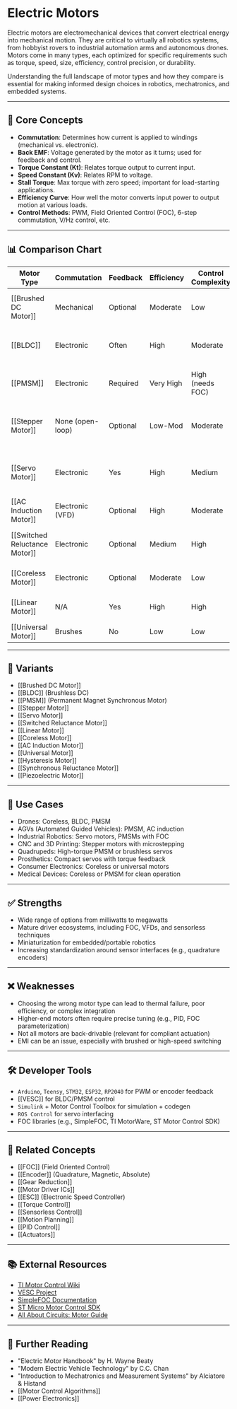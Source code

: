 # Electric Motors

Electric motors are electromechanical devices that convert electrical energy into mechanical motion. They are critical to virtually all robotics systems, from hobbyist rovers to industrial automation arms and autonomous drones. Motors come in many types, each optimized for specific requirements such as torque, speed, size, efficiency, control precision, or durability.

Understanding the full landscape of motor types and how they compare is essential for making informed design choices in robotics, mechatronics, and embedded systems.

---

## 🧠 Core Concepts

- **Commutation**: Determines how current is applied to windings (mechanical vs. electronic).
- **Back EMF**: Voltage generated by the motor as it turns; used for feedback and control.
- **Torque Constant (Kt)**: Relates torque output to current input.
- **Speed Constant (Kv)**: Relates RPM to voltage.
- **Stall Torque**: Max torque with zero speed; important for load-starting applications.
- **Efficiency Curve**: How well the motor converts input power to output motion at various loads.
- **Control Methods**: PWM, Field Oriented Control (FOC), 6-step commutation, V/Hz control, etc.

---

## 📊 Comparison Chart

| Motor Type           | Commutation | Feedback | Efficiency | Control Complexity | Best Used In                                 |
|----------------------|-------------|----------|------------|--------------------|-----------------------------------------------|
| [[Brushed DC Motor]] | Mechanical  | Optional | Moderate   | Low                | Toys, simple robots, cost-sensitive systems   |
| [[BLDC]]             | Electronic  | Often    | High       | Moderate           | Drones, RC, high-efficiency robotics          |
| [[PMSM]]             | Electronic  | Required | Very High  | High (needs FOC)   | EVs, drones, precision industrial actuators   |
| [[Stepper Motor]]    | None (open-loop) | Optional | Low-Mod   | Moderate           | CNC, 3D printers, low-speed precise movement  |
| [[Servo Motor]]      | Electronic  | Yes      | High       | Medium             | Robotic arms, animatronics, closed-loop tasks |
| [[AC Induction Motor]] | Electronic (VFD) | Optional | High | Moderate           | Industrial drives, pumps, fans                |
| [[Switched Reluctance Motor]] | Electronic | Optional | Medium     | High             | Rugged, low-cost industrial applications      |
| [[Coreless Motor]]   | Electronic  | Optional | Moderate   | Low                | Drones, micro-actuation                       |
| [[Linear Motor]]     | N/A         | Yes      | High       | High               | Direct drive, pick-and-place                  |
| [[Universal Motor]]  | Brushes     | No       | Low        | Low                | Consumer appliances                           |

---

## 🧰 Variants

- [[Brushed DC Motor]]
- [[BLDC]] (Brushless DC)
- [[PMSM]] (Permanent Magnet Synchronous Motor)
- [[Stepper Motor]]
- [[Servo Motor]]
- [[Switched Reluctance Motor]]
- [[Linear Motor]]
- [[Coreless Motor]]
- [[AC Induction Motor]]
- [[Universal Motor]]
- [[Hysteresis Motor]]
- [[Synchronous Reluctance Motor]]
- [[Piezoelectric Motor]]

---

## 🧪 Use Cases

- Drones: Coreless, BLDC, PMSM
- AGVs (Automated Guided Vehicles): PMSM, AC induction
- Industrial Robotics: Servo motors, PMSMs with FOC
- CNC and 3D Printing: Stepper motors with microstepping
- Quadrupeds: High-torque PMSM or brushless servos
- Prosthetics: Compact servos with torque feedback
- Consumer Electronics: Coreless or universal motors
- Medical Devices: Coreless or PMSM for clean operation

---

## ✅ Strengths

- Wide range of options from milliwatts to megawatts
- Mature driver ecosystems, including FOC, VFDs, and sensorless techniques
- Miniaturization for embedded/portable robotics
- Increasing standardization around sensor interfaces (e.g., quadrature encoders)

---

## ❌ Weaknesses

- Choosing the wrong motor type can lead to thermal failure, poor efficiency, or complex integration
- Higher-end motors often require precise tuning (e.g., PID, FOC parameterization)
- Not all motors are back-drivable (relevant for compliant actuation)
- EMI can be an issue, especially with brushed or high-speed switching

---

## 🛠️ Developer Tools

- `Arduino`, `Teensy`, `STM32`, `ESP32`, `RP2040` for PWM or encoder feedback
- [[VESC]] for BLDC/PMSM control
- `Simulink` + Motor Control Toolbox for simulation + codegen
- `ROS Control` for servo interfacing
- FOC libraries (e.g., SimpleFOC, TI MotorWare, ST Motor Control SDK)

---

## 🔗 Related Concepts

- [[FOC]] (Field Oriented Control)
- [[Encoder]] (Quadrature, Magnetic, Absolute)
- [[Gear Reduction]]
- [[Motor Driver ICs]]
- [[ESC]] (Electronic Speed Controller)
- [[Torque Control]]
- [[Sensorless Control]]
- [[Motion Planning]]
- [[PID Control]]
- [[Actuators]]

---

## 📚 External Resources

- [TI Motor Control Wiki](https://www.ti.com/motor-control/)
- [VESC Project](https://vesc-project.com/)
- [SimpleFOC Documentation](https://docs.simplefoc.com/)
- [ST Micro Motor Control SDK](https://www.st.com/en/embedded-software/x-cube-mcsdk.html)
- [All About Circuits: Motor Guide](https://www.allaboutcircuits.com)

---

## 🧠 Further Reading

- "Electric Motor Handbook" by H. Wayne Beaty
- "Modern Electric Vehicle Technology" by C.C. Chan
- "Introduction to Mechatronics and Measurement Systems" by Alciatore & Histand
- [[Motor Control Algorithms]]
- [[Power Electronics]]
